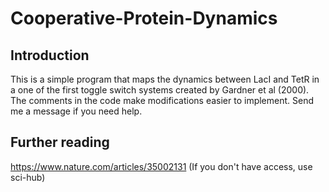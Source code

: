 # Cooperative-Protein-Dynamics

## Introduction
This is a simple program that maps the dynamics between LacI and TetR in a one of the first toggle switch systems created by Gardner et al (2000). The comments in the code
make modifications easier to implement. Send me a message if you need help.

## Further reading
https://www.nature.com/articles/35002131 (If you don't have access, use sci-hub)
